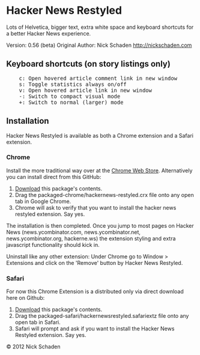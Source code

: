 # Hacker News Restyled

Lots of Helvetica, bigger text, extra white space and keyboard shortcuts for a better Hacker News experience.

Version: 0.56 (beta)
Original Author: Nick Schaden
http://nickschaden.com

## Keyboard shortcuts (on story listings only)
<pre>
    c: Open hovered article comment link in new window
    s: Toggle statistics always on/off
    v: Open hovered article link in new window
    -: Switch to compact visual mode
	+: Switch to normal (larger) mode 
</pre>

## Installation

Hacker News Restyled is available as both a Chrome extension and a Safari extension. 

### Chrome

Install the more traditional way over at the [Chrome Web Store](https://chrome.google.com/webstore/detail/npifkneibfmjhapdbgebjfcfdhdcidjh). Alternatively you can install direct from this GitHub:

1. [Download](https://github.com/nschaden/HackerNews-Restyled/zipball/master) this package's contents.
2. Drag the packaged-chrome/hackernews-restyled.crx file onto any open tab in Google Chrome.
3. Chrome will ask to verify that you want to install the hacker news restyled extension. Say yes.

The installation is then completed. Once you jump to most pages on Hacker News (news.ycombinator.com, news.ycombinator.net, news.ycombinator.org, hackerne.ws) the extension styling and extra javascript functionality should kick in.

Uninstall like any other extension: Under Chrome go to Window > Extensions and click on the 'Remove' button by Hacker News Restyled.

### Safari

For now this Chrome Extension is a distributed only via direct download here on Github:

1. [Download](https://github.com/nschaden/HackerNews-Restyled/zipball/master) this package's contents.
2. Drag the packaged-safari/hackernewsrestyled.safariextz file onto any open tab in Safari.
3. Safari will prompt and ask if you want to install the Hacker News Restyled extension. Say yes.

&copy; 2012 Nick Schaden